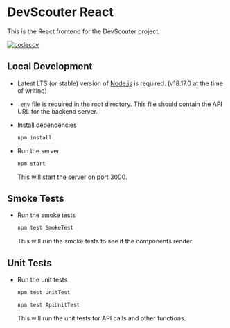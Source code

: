 # DevScouter React

This is the React frontend for the DevScouter project.

[![codecov](https://codecov.io/gh/DevScouter/devscouter-react/branch/main/graph/badge.svg?token=NII6RUWUPY)](https://codecov.io/gh/DevScouter/devscouter-react)

## Local Development

- Latest LTS (or stable) version of [Node.js](https://nodejs.org/en/) is required. (v18.17.0 at the time of writing)

- `.env` file is required in the root directory. This file should contain the API URL for the backend server.

- Install dependencies

    ``` bash
    npm install
    ```

- Run the server

     ``` bash
    npm start
    ```

    This will start the server on port 3000.

## Smoke Tests

- Run the smoke tests

    ``` bash
    npm test SmokeTest
    ```

    This will run the smoke tests to see if the components render.

## Unit Tests

- Run the unit tests

    ``` bash
    npm test UnitTest
    ```

    ``` bash
    npm test ApiUnitTest
    ```

    This will run the unit tests for API calls and other functions.
